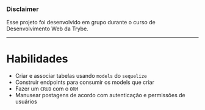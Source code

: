 ### Disclaimer

Esse projeto foi desenvolvido em grupo durante o curso de Desenvolvimento Web da Trybe.

---

# Habilidades 

 - Criar e associar tabelas usando `models` do `sequelize`
 - Construir endpoints para consumir os models que criar 
 - Fazer um `CRUD` com o `ORM`
 - Manusear postagens de acordo com autenticação e permissões de usuários
